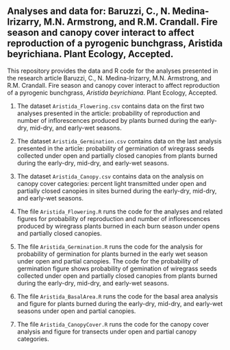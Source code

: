 ## Analyses and data for: Baruzzi, C., N. Medina-Irizarry, M.N. Armstrong, and R.M. Crandall. Fire season and canopy cover interact to affect reproduction of a pyrogenic bunchgrass, Aristida beyrichiana. Plant Ecology, Accepted.

This repository provides the data and R code for the analyses presented in the research article Baruzzi, C., N. Medina-Irizarry, M.N. Armstrong, and R.M. Crandall. Fire season and canopy cover interact to affect reproduction of a pyrogenic bunchgrass, _Aristida beyrichiana_. Plant Ecology, Accepted.

1. The dataset `Aristida_Flowering.csv` contains data on the first two analyses presented in the article: probability of reproduction and number of inflorescences produced by plants burned during the early-dry, mid-dry, and early-wet seasons.

2. The dataset `Aristida_Germination.csv` contains data on the last analysis presented in the article: probability of germination of wiregrass seeds collected under open and partially closed canopies from plants burned during the early-dry, mid-dry, and early-wet seasons.

3. The dataset `Aristida_Canopy.csv` contains data on the analysis on canopy cover categories: percent light transmitted under open and partially closed canopies in sites burned during the early-dry, mid-dry, and early-wet seasons.

4. The file `Aristida_Flowering.R` runs the code for the analyses and related figures for probability of reproduction and number of inflorescences produced by wiregrass plants burned in each burn season under opens and partially closed canopies.

5. The file `Aristida_Germination.R` runs the code for the analysis for probability of germination for plants burned in the early wet season under open and partial canopies. The code for the probability of germination figure shows probability of gemination of wiregrass seeds collected under open and partially closed canopies from plants burned during the early-dry, mid-dry, and early-wet seasons.
 
6. The file `Aristida_BasalArea.R` runs the code for the basal area analysis and figure for plants burned during the early-dry, mid-dry, and early-wet seasons under open and partial canopies. 

7. The file `Aristida_CanopyCover.R` runs the code for the canopy cover analysis and figure for transects under open and partial canopy categories.
